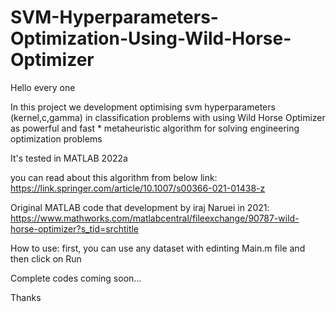 # SVM-Hyperparameters-Optimization-Using-Wild-Horse-Optimizer
Hello every one

In this project we development optimising svm hyperparameters (kernel,c,gamma) in classification problems with using Wild Horse Optimizer as powerful and fast * metaheuristic algorithm for solving engineering optimization problems

It's tested in MATLAB 2022a

you can read about this algorithm from below link:
https://link.springer.com/article/10.1007/s00366-021-01438-z

Original MATLAB code that development by iraj Naruei in 2021:
https://www.mathworks.com/matlabcentral/fileexchange/90787-wild-horse-optimizer?s_tid=srchtitle

How to use:
first, you can use any dataset with edinting Main.m file and then click on Run

Complete codes coming soon...

Thanks
